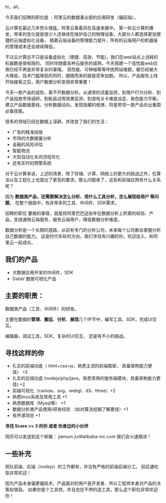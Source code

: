 hi，all，

今天我们招聘的职位是 ：阿里云的数据事业部的应用研发（偏前端）。

云计算在最近几年势头很猛，阿里云乘着风在高速发展中。
第一轮云计算的爆发，带来的变化就是很少人还继续在维护自己的物理设备，大部分人都选择更加便捷的云端虚拟化设备。
随着云端设备的管理能力提升，所有的云端用户的机器层的管理成本还会继续降低。

不过云计算远不只是设备虚拟化（便捷、高效、节能)，我们在web站点上消耗的机器数是很有限的。
同时伴随着各种云服务的成熟，今天搭建一个高性能web应用已经不再是非常复杂的事情。
高性能、可伸缩等等传统网站难题，都已经被大大降低，技术门槛降低的同时，跟随而来的就是竞争加剧。
所以，产品服务上线开始接客之后，用户数据分析变得非常重要！

今天一款产品的成败，离不开数据分析。从通常的流量监控，到用户行为分析，到产品投放市场调研，到新品试用效果监测，到游戏关卡难度设定、角色能力平衡。 建立产品数据基线，分析数据动向，发现隐藏的规律，将是带领一款产品杀出重围必备技能。

很多的领域已经在数据上深耕，并改变了我们的生活：

  * 广告的精准投放
  * 市场的大数据量分析
  * 金融的风险评估
  * 智能物流
  * 大型自动化车间流程优化
  * 还有实时的预警系统
  
对于云计算来说，上述的场景，除了存储、计算、网络上的更大的挑战之外，在算法以及工程化上也提出了更高的要求。那么问题来了，这些和前端应用有什么关系呢？
 
因为 **数据类产品，还需要解决怎么分析，用什么工具分析，怎么展现给用户 等问题**， 在整个链路中，有非常多的工具、中间件、SDK需求。

招聘的职位 要做的事情，就是将阿里巴巴这些年在数据分析上积累的经验、产品，变成通用云端服务，服务云端用户，降低数据分析难度。

数据分析是一个长期的道路，从前有专门的分析公司，未来每个公司都会掌握分析自己数据的能力。
这是时代车轮的方向，我们寻找有兴趣的你，欢迎加入，和阿里云一起成长。

## 我们的产品

* 大数据应用开发的中间件，SDK
* DataV 数据可视化产品
 
## 主要的职责：

数据类产品（工具、中间件）的研发。

主要在数据的**管理**、**搬运**、**分析**、**展现**几个环节中，编写工具、SDK，完成UI交互。

编辑器，调试工具，SDK，复杂的UI交互， 还是有不小的挑战。

## 寻找这样的你

* 扎实的前端功底（ html+css+js，熟悉主流的前端框架， 具备架构能力更佳）  +2
* 扎实的后端功底  (nodejs/php/java，熟悉常用的服务端模块，具备架构能力更佳)  +2
* 前端可视化（canvas、svg、webgl、d3、three）+2
* 熟悉linux系统及常用工具  +1
* 熟悉数据库（Mysql等） +1
* 数据分析类产品使用/研发经验 （如对算法挖掘了解更佳）+1
* 有开源项目 +1

**寻找  Score >= 3 的你  或者 你身边的小伙伴**

简历可以发送到这个邮箱： jianxun.zxl#alibaba-inc.com 
我们会火速跟进！

## 一些补充

团队前端、后端（nodejs）的工作都有，并没有严格的前端后端分工。
前后通吃型非常欢迎！

因为产品本身偏更偏技术，产品面对的用户是开发者，所以工程师本身对产品的决策权很高。
如果你是个工具控，并且也在不停的造工具，那么这个职位非常欢迎你！
